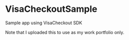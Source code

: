 # VisaCheckoutSample
Sample app using VisaCheckout SDK

Note that I uploaded this to use as my work portfolio only.
